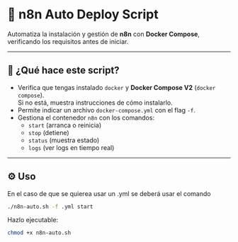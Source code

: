 # 🚀 n8n Auto Deploy Script

Automatiza la instalación y gestión de **n8n** con **Docker Compose**, verificando los requisitos antes de iniciar.

---

## 🧠 ¿Qué hace este script?

- Verifica que tengas instalado `docker` y **Docker Compose V2** (`docker compose`).  
  Si no está, muestra instrucciones de cómo instalarlo.  
- Permite indicar un archivo `docker-compose.yml` con el flag `-f`.  
- Gestiona el contenedor `n8n` con los comandos:  
  - `start` (arranca o reinicia)  
  - `stop` (detiene)  
  - `status` (muestra estado)  
  - `logs` (ver logs en tiempo real)

---
<!--
## 📋 Requisitos

- `docker` instalado.  
- `docker compose` (versión V2):  
  - Con paquete oficial:
    ```bash
    sudo apt update
    sudo apt install docker-compose-plugin
    ```  
  - O instalando el plugin manualmente:
    ```bash
    mkdir -p ~/.docker/cli-plugins
    curl -SL "https://github.com/docker/compose/releases/latest/download/docker-compose-$(uname -s)-$(uname -m)" \
      -o ~/.docker/cli-plugins/docker-compose
    chmod +x ~/.docker/cli-plugins/docker-compose
    ```

---
-->
## ⚙️ Uso

En el caso de que se quierea usar un .yml se deberá usar el comando 
 ```bash
 ./n8n-auto.sh -f .yml start
 ```
Hazlo ejecutable:

```bash
chmod +x n8n-auto.sh
